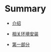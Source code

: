 # Summary

* [介绍](README.md)
* [相关环境安装](book-content/install-groovy.md)

* [第一部分](book-content/install-groovy.md)



